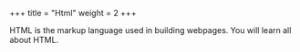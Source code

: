 +++
title = "Html"
weight = 2
+++

HTML is the markup language used in building webpages. You  will learn all about HTML.